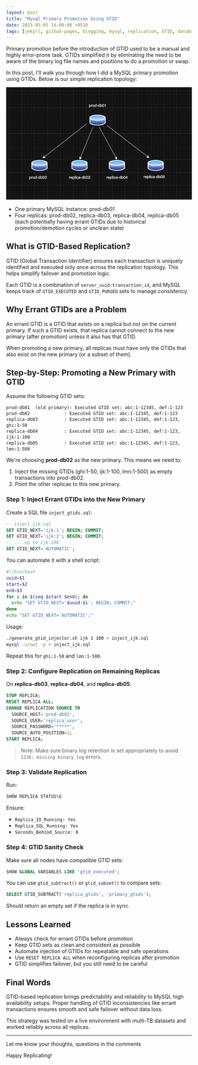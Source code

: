 ```yaml
---
layout: post
title: "Mysql Primary Promotion Using GTID"
date: 2025-05-05 14:00:00 +0530
tags: [jekyll, github-pages, blogging, mysql, replication, GTID, databases]
---
```


Primary promotion before the introduction of GTID used to be a manual and highly error-prone task. GTIDs simplified it by eliminating the need to be aware of the binary log file names and positions to do a promotion or swap.

In this post, I'll walk you through how I did a MySQL primary promotion using GTIDs. Below is our simple replication topology:

![MySQL Replication Topology](/assests/images/replication_topology.png)

* One primary MySQL instance: prod-db01
* Four replicas: prod-db02, replica-db03, replica-db04, replica-db05 (each potentially having errant GTIDs due to historical promotion/demotion cycles or unclean state)



## What is GTID-Based Replication?

GTID (Global Transaction Identifier) ensures each transaction is uniquely identified and executed only once across the replication topology. This helps simplify failover and promotion logic.

Each GTID is a combination of `server_uuid:transaction_id`, and MySQL keeps track of `GTID_EXECUTED` and `GTID_PURGED` sets to manage consistency.

## Why Errant GTIDs are a Problem

An errant GTID is a GTID that exists on a replica but not on the current primary. If such a GTID exists, that replica cannot connect to the new primary (after promotion) unless it also has that GTID.

When promoting a new primary, all replicas must have only the GTIDs that also exist on the new primary (or a subset of them).


## Step-by-Step: Promoting a New Primary with GTID

Assume the following GTID sets:

```text
prod-db01  (old primary): Executed GTID set: abc:1-12345, def:1-123
prod-db02             : Executed GTID set: abc:1-12345, def:1-123
replica-db03          : Executed GTID set: abc:1-12345, def:1-123, ghi:1-50
replica-db04          : Executed GTID set: abc:1-12345, def:1-123, ijk:1-100
replica-db05          : Executed GTID set: abc:1-12345, def:1-123, lmn:1-500
```


We're choosing **prod-db02** as the new primary. This means we need to:

1. Inject the missing GTIDs (ghi:1-50, ijk:1-100, lmn:1-500) as empty transactions into prod-db02.
2. Point the other replicas to this new primary.

### Step 1: Inject Errant GTIDs into the New Primary

Create a SQL file `inject_gtids.sql`:

```sql
-- inject_ijk.sql
SET GTID_NEXT='ijk:1'; BEGIN; COMMIT;
SET GTID_NEXT='ijk:2'; BEGIN; COMMIT;
-- ... up to ijk:100
SET GTID_NEXT='AUTOMATIC';
```

You can automate it with a shell script:

```bash
#!/bin/bash
uuid=$1
start=$2
end=$3
for i in $(seq $start $end); do
  echo "SET GTID_NEXT='$uuid:$i'; BEGIN; COMMIT;"
done
echo "SET GTID_NEXT='AUTOMATIC';"
```

Usage:

```bash
./generate_gtid_injector.sh ijk 1 100 > inject_ijk.sql
mysql -uroot -p < inject_ijk.sql
```

Repeat this for `ghi:1-50` and `lmn:1-500`.

### Step 2: Configure Replication on Remaining Replicas

On **replica-db03**, **replica-db04**, and **replica-db05**:

```sql
STOP REPLICA;
RESET REPLICA ALL;
CHANGE REPLICATION SOURCE TO 
  SOURCE_HOST='prod-db02',
  SOURCE_USER='replica_user',
  SOURCE_PASSWORD='*****',
  SOURCE_AUTO_POSITION=1;
START REPLICA;
```

> Note: Make sure binary log retention is set appropriately to avoid `1236: missing binary log` errors.

### Step 3: Validate Replication

Run:

```sql
SHOW REPLICA STATUS\G
```

Ensure:

* `Replica_IO_Running: Yes`
* `Replica_SQL_Running: Yes`
* `Seconds_Behind_Source: 0`

### Step 4: GTID Sanity Check

Make sure all nodes have compatible GTID sets:

```sql
SHOW GLOBAL VARIABLES LIKE 'gtid_executed';
```

You can use `gtid_subtract()` or `gtid_subset()` to compare sets:

```sql
SELECT GTID_SUBTRACT('replica_gtids', 'primary_gtids');
```

Should return an empty set if the replica is in sync.

## Lessons Learned

* Always check for errant GTIDs before promotion
* Keep GTID sets as clean and consistent as possible
* Automate injection of GTIDs for repeatable and safe operations
* Use `RESET REPLICA ALL` when reconfiguring replicas after promotion
* GTID simplifies failover, but you still need to be careful

## Final Words

GTID-based replication brings predictability and reliability to MySQL high availability setups. Proper handling of GTID inconsistencies like errant transactions ensures smooth and safe failover without data loss.

This strategy was tested on a live environment with multi-TB datasets and worked reliably across all replicas.

---

Let me know your thoughts, questions in the comments

Happy Replicating!
